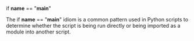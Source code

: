 if __name__ == "__main__"

The if __name__ == "__main__" idiom is a common pattern used in Python scripts to determine whether the script is being run directly or being imported as a module into another script.